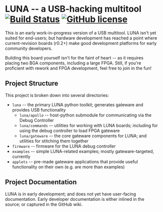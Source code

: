 
# LUNA -- a USB-hacking multitool [![Build Status](https://travis-ci.org/greatscottgadgets/luna.svg?branch=master)](https://travis-ci.org/greatscottgadgets/luna) [![GitHub license](https://img.shields.io/github/license/greatscottgadgets/luna.svg)](https://github.com/greatscottgadgets/luna/blob/master/LICENSE.txt)

This is an early work-in-progress version of a USB multitool. LUNA isn't yet suited for end-users; but hardware development has reached a point where current-revision boards (r0.2+) make good development platforms for early community developers.

Building this board yourself isn't for the faint of heart -- as it requires placing two BGA components, including a large FPGA. Still, if you're proficient with rework and FPGA development, feel free to join in the fun!

## Project Structure

This project is broken down into several directories:

* `luna` -- the primary LUNA python toolkit; generates gateware and provides USB functionality
  * `luna/apollo`   -- host-python submodule for communicating via the Debug Controller
  * `luna/commands` -- utilities for working with LUNA boards; including for using the debug controller to load FPGA gateware
  * `luna/gateware` -- the core gateware components for LUNA; and utilities for stitching them together
* `firmware` -- firmware for the LUNA debug controller
* `examples` -- simple LUNA-related examples; mostly gateware-targeted, currently
* `applets` -- pre-made gateware applications that provide useful functionality on their own (e.g. are more than examples)

## Project Documentation

LUNA is in early development; and does not yet have user-facing documentation. Early developer documentation is either inlined in the source; or captured in the GitHub wiki.
